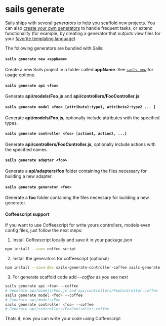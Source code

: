 # sails generate

Sails ships with several *generators* to help you scaffold new projects.  You can also [create your own generators](http://sailsjs.org/documentation/concepts/extending-sails/Generators/customGenerators.html) to handle frequent tasks, or extend functionality (for example, by creating a generator that outputs view files for your [favorite templating language](https://github.com/balderdashy/sails-generate-views-jade)).

The following generators are bundled with Sails:

#### `sails generate new <appName>`
Create a new Sails project in a folder called **appName**.  See [`sails new`](http://sailsjs.org/documentation/reference/cli/sailsnew.html) for usage options.

#### `sails generate api <foo>`
Generate **api/models/Foo.js** and **api/controllers/FooController.js**

#### `sails generate model <foo> [attribute1:type1, attribute2:type2 ... ]`
Generate **api/models/Foo.js**, optionally include attributes with the specified types.

#### `sails generate controller <foo> [action1, action2, ...]`
Generate **api/controllers/FooController.js**, optionally include actions with the specified names.

#### `sails generate adapter <foo>`
Generate a **api/adapters/foo** folder containing the files necessary for building a new adapter.

#### `sails generate generator <foo>`
Generate a **foo** folder containing the files necessary for building a new generator.

#### Coffeescript support
If you want to use Coffeescript for write yours controllers, models even config files, just follow the next steps:
 1. Install Coffeescript locally and save it in your package.json
```sh
npm install --save coffee-script
```
 2. Install the generators for coffeescript (optional)
```sh
npm install --save-dev sails-generate-controller-coffee sails-generate-model-coffee
```
 3. For generate scaffold code add *--coffee* as you see next
```sh
sails generate api <foo> --coffee
# Generate api/models/Foo.js and api/controllers/FooController.coffee
sails generate model <foo> --coffee
# Generate api/models/Foo
sails generate controller <foo> --coffee
# Generate api/controllers/FooController.coffee
```

Thats it, now you can write your code using Coffeescript


<docmeta name="displayName" value="sails generate">
